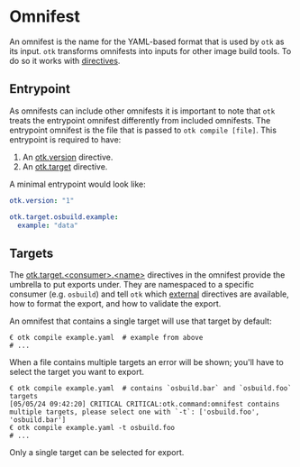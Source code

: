 # Omnifest

An omnifest is the name for the YAML-based format that is used by `otk` as its input. `otk` transforms omnifests into inputs for other image build tools. To do so it works with [directives](./01-directive.md).

## Entrypoint

As omnifests can include other omnifests it is important to note that `otk` treats the entrypoint omnifest differently from included omnifests. The entrypoint omnifest is the file that is passed to `otk compile [file]`. This entrypoint is required to have:

1. An [otk.version](./01-directive.md#otkversion) directive.
1. An [otk.target](./01-directive.md#otktarget) directive.

A minimal entrypoint would look like:

```yaml
otk.version: "1"

otk.target.osbuild.example:
  example: "data"
```

## Targets

The [otk.target.\<consumer\>.\<name\>](./01-directive.md#otktargetconsumername) directives in the omnifest provide the umbrella to put exports under. They are namespaced to a specific consumer (e.g. `osbuild`) and tell `otk` which [external](./02-external.md) directives are available, how to format the export, and how to validate the export.

An omnifest that contains a single target will use that target by default:

```
€ otk compile example.yaml  # example from above
# ...
```

When a file contains multiple targets an error will be shown; you'll have to select the target you want to export.


```
€ otk compile example.yaml  # contains `osbuild.bar` and `osbuild.foo` targets
[05/05/24 09:42:20] CRITICAL CRITICAL:otk.command:omnifest contains multiple targets, please select one with `-t`: ['osbuild.foo', 'osbuild.bar']
€ otk compile example.yaml -t osbuild.foo
# ...
```

Only a single target can be selected for export.
